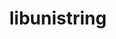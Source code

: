 ---
title: "libunistring"
layout: cache
categories: [package, develop-2024-05-26]
meta: {"versions": ["1.2"], "compilers": ["apple-clang@=15.0.0", "cce@=15.0.1", "gcc@=10.2.1", "gcc@=11.1.0", "gcc@=11.4.0", "gcc@=7.3.1", "gcc@=7.5.0", "gcc@=9.4.0", "intel@=2021.10.0", "oneapi@=2023.2.0", "oneapi@=2024.0.0"], "oss": ["amzn2", "centos7", "rhel8", "ubuntu18.04", "ubuntu20.04", "ubuntu22.04", "ventura"], "platforms": ["darwin", "linux"], "targets": ["aarch64", "neoverse_n1", "neoverse_v1", "neoverse_v2", "ppc64le", "x86_64_v3", "x86_64_v4", "zen4"], "stacks": ["aws-isc", "aws-isc-aarch64", "aws-pcluster-x86_64_v4", "build_systems", "data-vis-sdk", "developer-tools", "developer-tools-manylinux2014", "e4s", "e4s-cray-rhel", "e4s-neoverse-v2", "e4s-neoverse_v1", "e4s-oneapi", "e4s-power", "e4s-rocm-external", "ml-darwin-aarch64-mps", "ml-linux-x86_64-cpu", "ml-linux-x86_64-cuda", "radiuss", "root"], "num_specs": 15, "num_specs_by_stack": {"ml-darwin-aarch64-mps": 1, "root": 15, "aws-isc-aarch64": 2, "aws-isc": 1, "aws-pcluster-x86_64_v4": 2, "developer-tools-manylinux2014": 1, "e4s-cray-rhel": 1, "radiuss": 1, "developer-tools": 1, "build_systems": 1, "e4s-power": 1, "data-vis-sdk": 1, "e4s-neoverse_v1": 1, "e4s-neoverse-v2": 1, "e4s": 1, "ml-linux-x86_64-cpu": 1, "ml-linux-x86_64-cuda": 1, "e4s-rocm-external": 1, "e4s-oneapi": 1}}
spec_details: [{"hash": "537gmvjoterlht7u6hetu4idk7ej6wle", "compiler": "apple-clang@=15.0.0", "versions": ["1.2"], "os": "ventura", "platform": "darwin", "target": "aarch64", "variants": ["build_system=autotools"], "stacks": ["ml-darwin-aarch64-mps", "root"], "size": "-", "tarball": "https://binaries.spack.io/releases/develop-2024-05-26/build_cache/darwin-ventura-aarch64/apple-clang-15.0.0/libunistring-1.2/darwin-ventura-aarch64-apple-clang-15.0.0-libunistring-1.2-537gmvjoterlht7u6hetu4idk7ej6wle.spack"}, {"hash": "fphwcialhkow5omklrskee3hken7k2bx", "compiler": "gcc@=7.3.1", "versions": ["1.2"], "os": "amzn2", "platform": "linux", "target": "aarch64", "variants": ["build_system=autotools"], "stacks": ["aws-isc-aarch64", "root"], "size": "-", "tarball": "https://binaries.spack.io/releases/develop-2024-05-26/build_cache/linux-amzn2-aarch64/gcc-7.3.1/libunistring-1.2/linux-amzn2-aarch64-gcc-7.3.1-libunistring-1.2-fphwcialhkow5omklrskee3hken7k2bx.spack"}, {"hash": "zvzqnke4nhuzu4rpnjb36wfvlw2mkwe2", "compiler": "gcc@=7.3.1", "versions": ["1.2"], "os": "amzn2", "platform": "linux", "target": "neoverse_n1", "variants": ["build_system=autotools"], "stacks": ["aws-isc-aarch64", "root"], "size": "-", "tarball": "https://binaries.spack.io/releases/develop-2024-05-26/build_cache/linux-amzn2-neoverse_n1/gcc-7.3.1/libunistring-1.2/linux-amzn2-neoverse_n1-gcc-7.3.1-libunistring-1.2-zvzqnke4nhuzu4rpnjb36wfvlw2mkwe2.spack"}, {"hash": "6oycpqltscfhtzcyoqe4mhzo2raxs5d3", "compiler": "gcc@=7.3.1", "versions": ["1.2"], "os": "amzn2", "platform": "linux", "target": "x86_64_v3", "variants": ["build_system=autotools"], "stacks": ["root", "aws-isc"], "size": "-", "tarball": "https://binaries.spack.io/releases/develop-2024-05-26/build_cache/linux-amzn2-x86_64_v3/gcc-7.3.1/libunistring-1.2/linux-amzn2-x86_64_v3-gcc-7.3.1-libunistring-1.2-6oycpqltscfhtzcyoqe4mhzo2raxs5d3.spack"}, {"hash": "344c72oymj47emhbpyvvh6i2x3jm6dkc", "compiler": "oneapi@=2023.2.0", "versions": ["1.2"], "os": "amzn2", "platform": "linux", "target": "x86_64_v3", "variants": ["build_system=autotools"], "stacks": ["aws-pcluster-x86_64_v4", "root"], "size": "-", "tarball": "https://binaries.spack.io/releases/develop-2024-05-26/build_cache/linux-amzn2-x86_64_v3/oneapi-2023.2.0/libunistring-1.2/linux-amzn2-x86_64_v3-oneapi-2023.2.0-libunistring-1.2-344c72oymj47emhbpyvvh6i2x3jm6dkc.spack"}, {"hash": "a42o7ww5yiwbhutufpyyhqleahqy6yvm", "compiler": "gcc@=10.2.1", "versions": ["1.2"], "os": "centos7", "platform": "linux", "target": "x86_64_v3", "variants": ["build_system=autotools"], "stacks": ["root", "developer-tools-manylinux2014"], "size": "-", "tarball": "https://binaries.spack.io/releases/develop-2024-05-26/build_cache/linux-centos7-x86_64_v3/gcc-10.2.1/libunistring-1.2/linux-centos7-x86_64_v3-gcc-10.2.1-libunistring-1.2-a42o7ww5yiwbhutufpyyhqleahqy6yvm.spack"}, {"hash": "sb5ndrq3tb462g3sn6mli2cz23d27knz", "compiler": "intel@=2021.10.0", "versions": ["1.2"], "os": "amzn2", "platform": "linux", "target": "x86_64_v4", "variants": ["build_system=autotools"], "stacks": ["aws-pcluster-x86_64_v4", "root"], "size": "-", "tarball": "https://binaries.spack.io/releases/develop-2024-05-26/build_cache/linux-amzn2-x86_64_v4/intel-2021.10.0/libunistring-1.2/linux-amzn2-x86_64_v4-intel-2021.10.0-libunistring-1.2-sb5ndrq3tb462g3sn6mli2cz23d27knz.spack"}, {"hash": "76kdhnzpqf2wkgo2wow43f6ym4htlnl5", "compiler": "cce@=15.0.1", "versions": ["1.2"], "os": "rhel8", "platform": "linux", "target": "zen4", "variants": ["build_system=autotools"], "stacks": ["root", "e4s-cray-rhel"], "size": "-", "tarball": "https://binaries.spack.io/releases/develop-2024-05-26/build_cache/linux-rhel8-zen4/cce-15.0.1/libunistring-1.2/linux-rhel8-zen4-cce-15.0.1-libunistring-1.2-76kdhnzpqf2wkgo2wow43f6ym4htlnl5.spack"}, {"hash": "gech6zmsartm347yjvjcvrpqdrlpvnxh", "compiler": "gcc@=7.5.0", "versions": ["1.2"], "os": "ubuntu18.04", "platform": "linux", "target": "x86_64_v3", "variants": ["build_system=autotools"], "stacks": ["radiuss", "developer-tools", "root", "build_systems"], "size": "-", "tarball": "https://binaries.spack.io/releases/develop-2024-05-26/build_cache/linux-ubuntu18.04-x86_64_v3/gcc-7.5.0/libunistring-1.2/linux-ubuntu18.04-x86_64_v3-gcc-7.5.0-libunistring-1.2-gech6zmsartm347yjvjcvrpqdrlpvnxh.spack"}, {"hash": "267jwikwus6nnhjo4fceafogzflg7ir7", "compiler": "gcc@=9.4.0", "versions": ["1.2"], "os": "ubuntu20.04", "platform": "linux", "target": "ppc64le", "variants": ["build_system=autotools"], "stacks": ["e4s-power", "root"], "size": "-", "tarball": "https://binaries.spack.io/releases/develop-2024-05-26/build_cache/linux-ubuntu20.04-ppc64le/gcc-9.4.0/libunistring-1.2/linux-ubuntu20.04-ppc64le-gcc-9.4.0-libunistring-1.2-267jwikwus6nnhjo4fceafogzflg7ir7.spack"}, {"hash": "4unn3gq3h6vieefmlg64u62vec2vjpqz", "compiler": "gcc@=11.1.0", "versions": ["1.2"], "os": "ubuntu20.04", "platform": "linux", "target": "x86_64_v3", "variants": ["build_system=autotools"], "stacks": ["data-vis-sdk", "root"], "size": "-", "tarball": "https://binaries.spack.io/releases/develop-2024-05-26/build_cache/linux-ubuntu20.04-x86_64_v3/gcc-11.1.0/libunistring-1.2/linux-ubuntu20.04-x86_64_v3-gcc-11.1.0-libunistring-1.2-4unn3gq3h6vieefmlg64u62vec2vjpqz.spack"}, {"hash": "zawjleetk4cq5dqbw4mq3hiesqj4kgl6", "compiler": "gcc@=11.4.0", "versions": ["1.2"], "os": "ubuntu22.04", "platform": "linux", "target": "neoverse_v1", "variants": ["build_system=autotools"], "stacks": ["root", "e4s-neoverse_v1"], "size": "-", "tarball": "https://binaries.spack.io/releases/develop-2024-05-26/build_cache/linux-ubuntu22.04-neoverse_v1/gcc-11.4.0/libunistring-1.2/linux-ubuntu22.04-neoverse_v1-gcc-11.4.0-libunistring-1.2-zawjleetk4cq5dqbw4mq3hiesqj4kgl6.spack"}, {"hash": "6x5iqrshxi5ai5bhcndgeh77ppplbizv", "compiler": "gcc@=11.4.0", "versions": ["1.2"], "os": "ubuntu22.04", "platform": "linux", "target": "neoverse_v2", "variants": ["build_system=autotools"], "stacks": ["root", "e4s-neoverse-v2"], "size": "-", "tarball": "https://binaries.spack.io/releases/develop-2024-05-26/build_cache/linux-ubuntu22.04-neoverse_v2/gcc-11.4.0/libunistring-1.2/linux-ubuntu22.04-neoverse_v2-gcc-11.4.0-libunistring-1.2-6x5iqrshxi5ai5bhcndgeh77ppplbizv.spack"}, {"hash": "cbcsivyf4ccds4fcelfkl7ca57yy2abz", "compiler": "gcc@=11.4.0", "versions": ["1.2"], "os": "ubuntu22.04", "platform": "linux", "target": "x86_64_v3", "variants": ["build_system=autotools"], "stacks": ["e4s", "ml-linux-x86_64-cpu", "ml-linux-x86_64-cuda", "e4s-rocm-external", "root"], "size": "-", "tarball": "https://binaries.spack.io/releases/develop-2024-05-26/build_cache/linux-ubuntu22.04-x86_64_v3/gcc-11.4.0/libunistring-1.2/linux-ubuntu22.04-x86_64_v3-gcc-11.4.0-libunistring-1.2-cbcsivyf4ccds4fcelfkl7ca57yy2abz.spack"}, {"hash": "tlit5m3vwawp4lrcnmoi4a6obqsemcpk", "compiler": "oneapi@=2024.0.0", "versions": ["1.2"], "os": "ubuntu22.04", "platform": "linux", "target": "x86_64_v3", "variants": ["build_system=autotools"], "stacks": ["root", "e4s-oneapi"], "size": "-", "tarball": "https://binaries.spack.io/releases/develop-2024-05-26/build_cache/linux-ubuntu22.04-x86_64_v3/oneapi-2024.0.0/libunistring-1.2/linux-ubuntu22.04-x86_64_v3-oneapi-2024.0.0-libunistring-1.2-tlit5m3vwawp4lrcnmoi4a6obqsemcpk.spack"}]
---